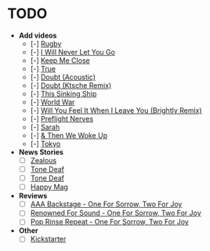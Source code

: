 # TODO

- **Add videos**
  - [-] [Rugby](https://rugby.wearebrightly.com/)
  - [-] [I Will Never Let You Go](https://www.youtube.com/watch?v=1ikrtVm5T5c)
  - [-] [Keep Me Close](https://vimeo.com/129595248)
  - [-] [True](https://www.youtube.com/watch?v=La-gqpfnOKY)
  - [-] [Doubt (Acoustic)](https://www.youtube.com/watch?v=B9QeLOa0n-k)
  - [-] [Doubt (Ktsche Remix)](https://www.youtube.com/watch?v=Ih19EysHaY8)
  - [-] [This Sinking Ship](https://www.youtube.com/watch?v=EKtMDKIry8I)
  - [-] [World War](https://www.youtube.com/watch?v=Ci0sOZ86Los)
  - [-] [Will You Feel It When I Leave You (Brightly Remix)](https://ceresband.bandcamp.com/track/will-you-feel-it-when-i-leave-you-brightly-remix)
  - [-] [Preflight Nerves](https://www.youtube.com/watch?v=hMaeY0aP1xQ)
  - [-] [Sarah](https://www.youtube.com/watch?v=URZ-GaAJ-V8)
  - [-] [& Then We Woke Up](https://www.youtube.com/watch?v=IH1PEb9X6kY)
  - [-] [Tokyo](https://www.youtube.com/watch?v=gA77r0aGtpM)
- **News Stories**
  - [ ] [Zealous](https://zealous.co/about/archive-2/features-archive/charlie-gleason-electronic-folk-music/)
  - [ ] [Tone Deaf](https://tonedeaf.thebrag.com/premiere-brightly-unveils-stunning-new-lp-one-for-sorrow-two-for-joy/)
  - [ ] [Tone Deaf](https://tonedeaf.thebrag.com/the-7-local-records-you-should-be-listening-to-this-week-7/)
  - [ ] [Happy Mag](https://happymag.tv/feelin-dirty-brightly-writes-about-sex-death-privilege-and-ball-sports-on-rugby/)
- **Reviews**
  - [ ] [AAA Backstage - One For Sorrow, Two For Joy](https://aaabackstage.com/album-review-brightly-one-for-sorrow-two-for-joy/)
  - [ ] [Renowned For Sound - One For Sorrow, Two For Joy](https://renownedforsound.com/album-review-brightly-one-for-sorrow-two-for-joy/)
  - [ ] [Pop Rinse Repeat - One For Sorrow, Two For Joy](http://www.poprinserepeat.com/2016/06/meet-brightly.html?m=1)
- **Other**
  - [ ] [Kickstarter](https://www.kickstarter.com/projects/207221174/one-for-sorrow-two-for-joy-an-experiment-in-partic/description)
